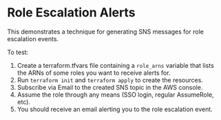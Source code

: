 Role Escalation Alerts
======================

This demonstrates a technique for generating SNS messages for role escalation events. 

To test:
1. Create a terraform.tfvars file containing a `role_arns` variable that lists the ARNs of some roles you want to receive alerts for.
2. Run `terraform init` and `terraform apply` to create the resources.
3. Subscribe via Email to the created SNS topic in the AWS console.
4. Assume the role through any means (SSO login, regular AssumeRole, etc).
5. You should receive an email alerting you to the role escalation event.
